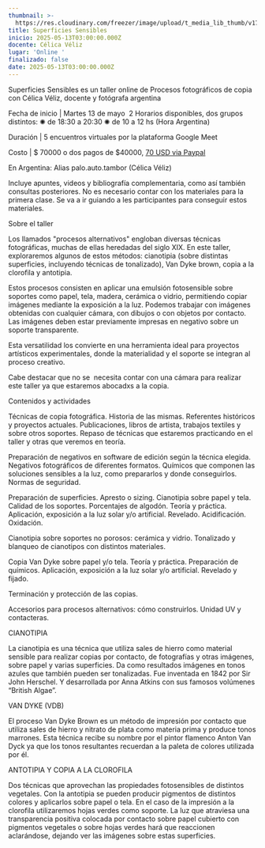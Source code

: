 ```yaml
---
thumbnail: >-
  https://res.cloudinary.com/freezer/image/upload/t_media_lib_thumb/v1747057342/2025/05/SUPERFICIES_SENSIBLES_flyer-1_1_rfoecp.jpg
title: Superficies Sensibles
inicio: 2025-05-13T03:00:00.000Z
docente: Célica Véliz
lugar: 'Online '
finalizado: false
date: 2025-05-13T03:00:00.000Z
---
```


Superficies Sensibles es un taller online de Procesos fotográficos de copia con Célica Véliz, docente y fotógrafa argentina

Fecha de inicio | Martes 13 de mayo 
2 Horarios disponibles, dos grupos distintos:
✺ de 18:30 a 20:30
✺ de 10 a 12 hs (Hora Argentina)


Duración | 5 encuentros virtuales por la plataforma Google Meet

Costo | $ 70000 o dos pagos de $40000, [70 USD via Paypal](https://www.paypal.me/edgardomtzz)

En Argentina: Alias palo.auto.tambor (Célica Véliz)




Incluye apuntes, videos y bibliografía complementaria, como así también consultas posteriores. No es necesario contar con los materiales para la primera clase. Se va a ir guiando a les participantes para conseguir estos materiales.




Sobre el taller

Los llamados "procesos alternativos" engloban diversas técnicas fotográficas, muchas de ellas heredadas del siglo XIX. En este taller, exploraremos algunos de estos métodos: cianotipia (sobre distintas superficies, incluyendo técnicas de tonalizado), Van Dyke brown, copia a la clorofila y antotipia.

Estos procesos consisten en aplicar una emulsión fotosensible sobre soportes como papel, tela, madera, cerámica o vidrio, permitiendo copiar imágenes mediante la exposición a la luz. Podemos trabajar con imágenes obtenidas con cualquier cámara, con dibujos o con objetos por contacto. Las imágenes deben estar previamente impresas en negativo sobre un soporte transparente. 

Esta versatilidad los convierte en una herramienta ideal para proyectos artísticos experimentales, donde la materialidad y el soporte se integran al proceso creativo.

Cabe destacar que no se  necesita contar con una cámara para realizar este taller ya que estaremos abocadxs a la copia. 





Contenidos y actividades

Técnicas de copia fotográfica. Historia de las mismas. Referentes históricos y proyectos actuales. Publicaciones, libros de artista, trabajos textiles y sobre otros soportes. Repaso de técnicas que estaremos practicando en el taller y otras que veremos en teoría.

Preparación de negativos en software de edición según la técnica elegida. Negativos fotográficos de diferentes formatos. Químicos que componen las soluciones sensibles a la luz, como prepararlos y donde conseguirlos. Normas de seguridad. 

Preparación de superficies. Apresto o sizing. Cianotipia sobre papel y tela. Calidad de los soportes. Porcentajes de algodón. Teoría y práctica. Aplicación, exposición a la luz solar y/o artificial. Revelado. Acidificación. Oxidación.

Cianotipia sobre soportes no porosos: cerámica y vidrio. Tonalizado y blanqueo de cianotipos con distintos materiales.

Copia Van Dyke sobre papel y/o tela. Teoría y práctica. Preparación de químicos. Aplicación, exposición a la luz solar y/o artificial. Revelado y fijado.

Terminación y protección de las copias.

Accesorios para procesos alternativos: cómo construirlos. Unidad UV y contacteras.




CIANOTIPIA

La cianotipia es una técnica que utiliza sales de hierro como material sensible para realizar copias por contacto, de fotografías y otras imágenes, sobre papel y varias superficies. Da como resultados imágenes en tonos azules que también pueden ser tonalizadas. Fue inventada en 1842 por Sir John Herschel. Y desarrollada por Anna Atkins con sus famosos volúmenes “British Algae”.




VAN DYKE (VDB)

El proceso Van Dyke Brown es un método de impresión por contacto que utiliza sales de hierro y nitrato de plata como materia prima y produce tonos marrones. Esta técnica recibe su nombre por el pintor flamenco Anton Van Dyck ya que los tonos resultantes recuerdan a la paleta de colores utilizada por él.




ANTOTIPIA Y COPIA A LA CLOROFILA

Dos técnicas que aprovechan las propiedades fotosensibles de distintos vegetales. Con la antotipia se pueden producir pigmentos de distintos colores y aplicarlos sobre papel o tela. En el caso de la impresión a la clorofila utilizaremos hojas verdes como soporte. La luz que atraviesa una transparencia positiva colocada por contacto sobre papel cubierto con pigmentos vegetales o sobre hojas verdes hará que reaccionen aclarándose, dejando ver las imágenes sobre estas superficies.


